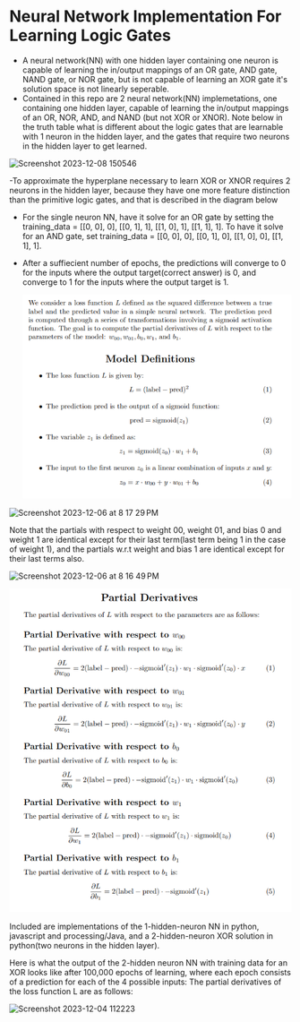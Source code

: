 # Neural Network Implementation For Learning Logic Gates

- A neural network(NN) with one hidden layer containing one neuron is capable of learning the in/output mappings of an OR gate, AND gate, NAND gate, or NOR gate, but is not capable of learning an XOR gate it's solution space is not linearly seperable.
- Contained in this repo are 2 neural network(NN) implemetations, one containing one hidden layer, capable of learning the in/output mappings of an OR, NOR, AND, and NAND (but not XOR or XNOR). Note below in the truth table what is different about the logic gates that are learnable with 1 neuron in the hidden layer, and the gates that require two neurons in the hidden layer to get learned.
  
![Screenshot 2023-12-08 150546](https://github.com/ReidHoneycutt/Neural-Network-Implementation-For-Simple-Logic-Gates/assets/30945205/ebd2790a-54df-45d1-a808-8559fd86217c)
  

-To approximate the hyperplane necessary to learn XOR or XNOR requires 2 neurons in the hidden layer, because they have one more feature distinction than the primitive logic gates, and that is described in the diagram below
  
- For the single neuron NN, have it solve for an OR gate by setting the training_data  = [[0, 0], 0],  [[0, 1], 1], [[1, 0], 1], [[1, 1], 1]. To have it solve for an AND gate, set training_data = [[0, 0], 0],  [[0, 1], 0], [[1, 0], 0], [[1, 1], 1].
- After a suffiecient number of epochs, the predictions will converge to 0 for the inputs where the output target(correct answer) is 0, and converge to 1 for the inputs where the output target is 1.

  ![Alt text](model_definitions.png)

 

<img width="472" alt="Screenshot 2023-12-06 at 8 17 29 PM" src="https://github.com/ReidHoneycutt/Neural-Network-Implementation-For-Simple-Logic-Gates/assets/30945205/6dc539f8-9066-4f6a-9216-a4ad8dba1d4f">

 Note that the partials with respect to weight 00, weight 01, and bias 0 and weight 1 are identical except for their last term(last term being 1 in the case of weight 1), and the partials w.r.t weight and bias 1 are identical except for their last terms also.
 
<img width="343" alt="Screenshot 2023-12-06 at 8 16 49 PM" src="https://github.com/ReidHoneycutt/Neural-Network-Implementation-For-Simple-Logic-Gates/assets/30945205/6d964d67-676b-44b0-9372-03d2596e8a99">

![Alt text](partial_derivatives.png)

  Included are implementations of the 1-hidden-neuron NN in python, javascript and processing/Java, and a 2-hidden-neuron XOR solution in python(two neurons in the hidden layer).

  
 Here is what the output of the 2-hidden neuron NN with training data for an XOR looks like after 100,000 epochs of learning, where each epoch consists of a prediction for each of the 4 possible inputs: 
  The partial derivatives of the loss function L are as follows:
  
![Screenshot 2023-12-04 112223](https://github.com/ReidHoneycutt/Neural-Network-Implementation-For-Simple-Logic-Gates/assets/30945205/3743b458-488a-4038-b2e2-da4a8849f049)
